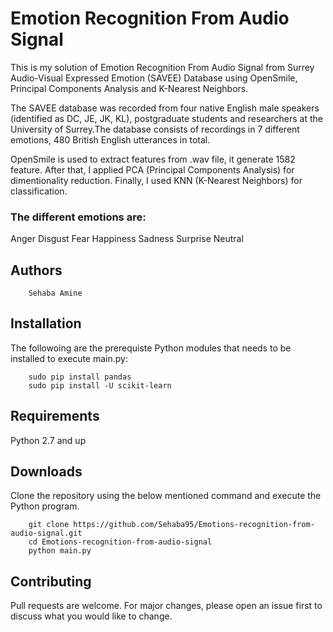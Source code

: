 <h1>Emotion Recognition From Audio Signal</h1>
This is my solution of Emotion Recognition From Audio Signal from Surrey Audio-Visual Expressed Emotion (SAVEE) Database using OpenSmile, Principal Components Analysis and K-Nearest Neighbors.

The SAVEE database was recorded from four native English male speakers (identified as DC, JE, JK, KL), postgraduate students and researchers at the University of Surrey.The database consists of recordings in 7 different emotions, 480 British English utterances in total.

OpenSmile is used to extract features from .wav file, it generate 1582 feature. After that, I applied PCA (Principal Components Analysis) for dimentionality reduction. Finally, I used KNN (K-Nearest Neighbors) for classification.

<h3>The different emotions are:</h3>
Anger
Disgust
Fear
Happiness
Sadness
Surprise
Neutral

<h2>Authors</h2>

		Sehaba Amine

<h2>Installation</h2>
The followoing are the prerequiste Python modules that needs to be installed to execute main.py:

		sudo pip install pandas 
		sudo pip install -U scikit-learn


<h2>Requirements</h2>
Python 2.7 and up

<h2>Downloads</h2>
Clone the repository using the below mentioned command and execute the Python program.
	
		git clone https://github.com/Sehaba95/Emotions-recognition-from-audio-signal.git
		cd Emotions-recognition-from-audio-signal
		python main.py


<h2>Contributing</h2>
Pull requests are welcome. For major changes, please open an issue first to discuss what you would like to change.